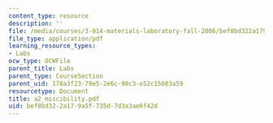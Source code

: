 ```yaml
---
content_type: resource
description: ''
file: /media/courses/3-014-materials-laboratory-fall-2006/bef8bd322a179a5f735d7d3a3ae6f42d_a2_miscibility.pdf
file_type: application/pdf
learning_resource_types:
- Labs
ocw_type: OCWFile
parent_title: Labs
parent_type: CourseSection
parent_uid: 178a3f23-79e5-2e6c-90c3-e52c15603a59
resourcetype: Document
title: a2_miscibility.pdf
uid: bef8bd32-2a17-9a5f-735d-7d3a3ae6f42d
---
```

